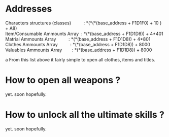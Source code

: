 # Addresses
Characters structures (classes)&nbsp;&nbsp;&nbsp;&nbsp;&nbsp;&nbsp;&nbsp;&nbsp;&nbsp;&nbsp;: &ast;(&ast;(&ast;(base_address + F1D1F0) + 10 ) + A8)  
Item/Consumable Ammounts Array&nbsp;&nbsp;: &ast;(&ast;(base_address + F1D1D8)) + 4&ast;401  
Matrial Ammounts Array&nbsp;&nbsp;&nbsp;&nbsp;&nbsp;&nbsp;&nbsp;&nbsp;&nbsp;&nbsp;: &ast;(&ast;(base_address + F1D1D8)) + 4&ast;801  
Clothes Ammounts Array&nbsp;&nbsp;&nbsp;&nbsp;&nbsp;&nbsp;&nbsp;&nbsp;&nbsp;&nbsp;: &ast;(&ast;(base_address + F1D1D8)) + 8000  
Valuables Ammounts Array&nbsp;&nbsp;&nbsp;&nbsp;&nbsp;&nbsp;&nbsp;&nbsp;: &ast;(&ast;(base_address + F1D1D8)) + 8000  



a
From this list above it fairly simple to open all clothes, items and titles.

# How to open all weapons ?
yet. soon hopefully.

# How to unlock all the ultimate skills ?
yet. soon hopefully.
